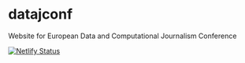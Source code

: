 # datajconf

Website for European Data and Computational Journalism Conference


[![Netlify Status](https://api.netlify.com/api/v1/badges/2d3baf9a-5c58-44aa-b01d-dff2eef70862/deploy-status)](https://app.netlify.com/sites/nostalgic-nobel-d86b56/deploys)